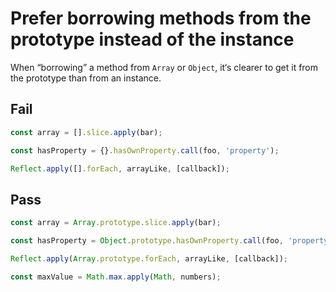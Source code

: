 # Prefer borrowing methods from the prototype instead of the instance

<!-- Do not manually modify RULE_NOTICE part -->
<!-- RULE_NOTICE_START -->
<!-- RULE_NOTICE_END -->

When “borrowing” a method from `Array` or `Object`, it‘s clearer to get it from the prototype than from an instance.

## Fail

```js
const array = [].slice.apply(bar);
```

```js
const hasProperty = {}.hasOwnProperty.call(foo, 'property');
```

```js
Reflect.apply([].forEach, arrayLike, [callback]);
```

## Pass

```js
const array = Array.prototype.slice.apply(bar);
```

```js
const hasProperty = Object.prototype.hasOwnProperty.call(foo, 'property');
```

```js
Reflect.apply(Array.prototype.forEach, arrayLike, [callback]);
```

```js
const maxValue = Math.max.apply(Math, numbers);
```
